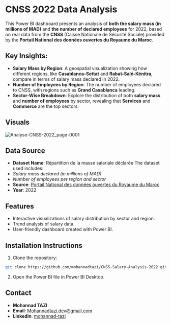 # CNSS 2022 Data Analysis

This Power BI dashboard presents an analysis of **both the salary mass (in millions of MAD)** and **the number of declared employees** for 2022, based on real data from the **CNSS** (Caisse Nationale de Sécurité Sociale) provided by the **Portail National des données ouvertes du Royaume du Maroc**.

## Key Insights:
- **Salary Mass by Region**: A geospatial visualization showing how different regions, like **Casablanca-Settat** and **Rabat-Salé-Kénitra**, compare in terms of salary mass declared in 2022.
- **Number of Employees by Region**: The number of employees declared to CNSS, with regions such as **Grand Casablanca** leading.
- **Sector-Wise Breakdown**: Explore the distribution of both **salary mass** and **number of employees** by sector, revealing that **Services** and **Commerce** are the top sectors.
  
## Visuals

![Analyse-CNSS-2022_page-0001](https://github.com/user-attachments/assets/7020579d-3249-42cd-a063-0135a43cff75)


## Data Source
- **Dataset Name**: Répartition de la masse salariale déclarée
The dataset used includes:
- *Salary mass declared (in millions of MAD)*
- *Number of employees per region and sector*
- **Source**: [Portail National des données ouvertes du Royaume du Maroc](https://www.data.gov.ma)
- **Year**: 2022

## Features
- Interactive visualizations of salary distribution by sector and region.
- Trend analysis of salary data.
- User-friendly dashboard created with Power BI.

## Installation Instructions
1. Clone the repository:
```bash
git clone https://github.com/mohannadtazi/CNSS-Salary-Analysis-2022.git
```
2. Open the Power BI file in Power BI Desktop.

## Contact
- **Mohannad TAZI**
- **Email**: [Mohannadtazi.dev@gmail.com](mailto:Mohannadtazi.dev@gmail.com)
- **LinkedIn**: [mohannad-tazi](https://www.linkedin.com/in/mohannad-tazi/)
